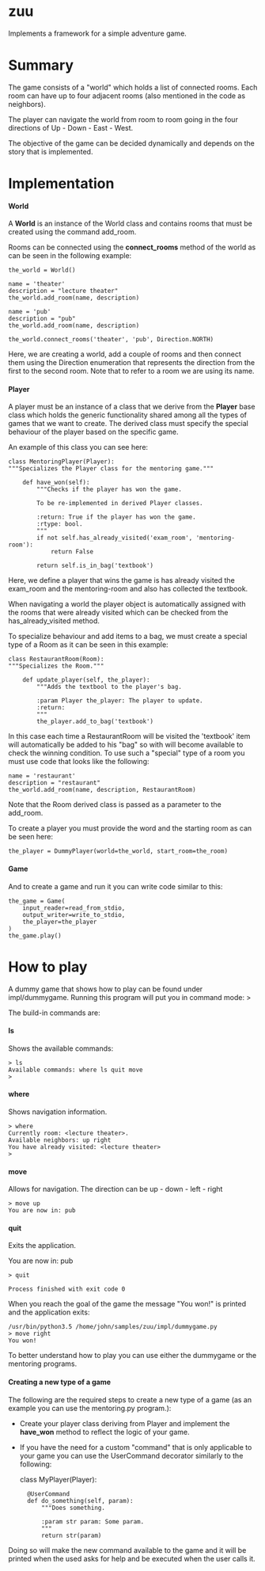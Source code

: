 # zuu
Implements a framework for a simple adventure game.

# Summary

The game consists of a "world" which holds a list of connected rooms. Each room
can have up to four adjacent rooms (also mentioned in the code as neighbors).

The player can navigate the world from room to room going in the four directions
of Up - Down - East - West.  

The objective of the game can be decided dynamically and depends on the story
that is implemented.

# Implementation

#### World

A **World** is an instance of the World class and contains rooms that must be 
created using the command add_room. 

Rooms can be connected using the **connect_rooms** method of the world as can 
be seen in the following example:

    the_world = World()

    name = 'theater'
    description = "lecture theater"
    the_world.add_room(name, description)

    name = 'pub'
    description = "pub"
    the_world.add_room(name, description)

    the_world.connect_rooms('theater', 'pub', Direction.NORTH)
      
Here, we are creating a world, add a couple of rooms and then connect them
using the Direction enumeration that represents the direction from the
first to the second room. Note that to refer to a room we are using
its name. 

#### Player

A player must be an instance of a class that we derive from the **Player**
base class which holds the generic functionality shared among all the types
of games that we want to create.  The derived class must specify the special
behaviour of the player based on the specific game.

An example of this class you can see here:

    class MentoringPlayer(Player):
    """Specializes the Player class for the mentoring game."""

        def have_won(self):
            """Checks if the player has won the game.
    
            To be re-implemented in derived Player classes.
    
            :return: True if the player has won the game.
            :rtype: bool.
            """
            if not self.has_already_visited('exam_room', 'mentoring-room'):
                return False
    
            return self.is_in_bag('textbook')
 
Here, we define a player that wins the game is has already visited the
exam_room and the mentoring-room and also has collected the textbook.

When navigating a world the player object is automatically assigned with
the rooms that were already visited which can be checked from the
has_already_visited method.

To specialize behaviour and add items to a bag, we must create a special
type of a Room as it can be seen in this example:

    class RestaurantRoom(Room):
    """Specializes the Room."""

        def update_player(self, the_player):
            """Adds the textbool to the player's bag.
    
            :param Player the_player: The player to update.
            :return:
            """
            the_player.add_to_bag('textbook')
     

In this case each time a RestaurantRoom will be visited the 'textbook' item
will automatically be added to his "bag" so with will become available to
check the winning condition.  To use such a "special" type of a room
you must use code that looks like the following:

    name = 'restaurant'
    description = "restaurant"
    the_world.add_room(name, description, RestaurantRoom)

Note that the Room derived class is passed as a parameter to the add_room.

To create a player you must provide the word and the starting room as 
can be seen here:

    the_player = DummyPlayer(world=the_world, start_room=the_room)

#### Game

And to create a game and run it you can write code similar to this:

    the_game = Game(
        input_reader=read_from_stdio,
        output_writer=write_to_stdio,
        the_player=the_player
    )
    the_game.play()



# How to play
A dummy game that shows how to play can be found under impl/dummygame. Running
this program will put you in command mode:
    > 
    
The build-in commands are:

#### ls

Shows the available commands:

    > ls
    Available commands: where ls quit move
    >
     

#### where

Shows navigation information. 

    > where
    Currently room: <lecture theater>. 
    Available neighbors: up right 
    You have already visited: <lecture theater>
    >
 
#### move <direction>

Allows for navigation. The direction can be up - down - left - right

    > move up
    You are now in: pub 

#### quit

Exits the application.

You are now in: pub
 
    > quit

    Process finished with exit code 0

When you reach the goal of the game the message "You won!" is printed and
the application exits:

    /usr/bin/python3.5 /home/john/samples/zuu/impl/dummygame.py
    > move right
    You won!

To better understand how to play you can use either the dummygame or the
mentoring programs.

#### Creating a new type of a game 

The following are the required steps to create a new type of a game (as 
an example you can use the mentoring.py program.):

* Create your player class deriving from Player and implement the **have_won**
method to reflect the logic of your game.
 
* If you have the need for a custom "command" that is only applicable to your
game you can use the UserCommand decorator similarly to the following: 


    class MyPlayer(Player):
    
    
        @UserCommand
        def do_something(self, param):
            """Does something.
            
            :param str param: Some param.
            """
            return str(param)
            
Doing so will make the new command available to the game and it will be 
printed when the used asks for help and be executed when the user calls it.        

     
